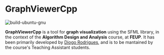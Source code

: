# GraphViewerCpp

![build-ubuntu-gnu](https://github.com/dmfrodrigues/GraphViewerCpp/workflows/build-ubuntu-gnu/badge.svg)

**GraphViewerCpp** is a tool for **graph visualization** using the SFML library, in the context of the **Algorithm Design and Analysis** course, at **FEUP**. It has been primarily developed by [Diogo Rodrigues](https://github.com/dmfrodrigues), and is to be mantained by the course's Teaching Assistant students.

